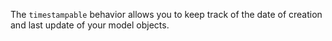 The `timestampable` behavior allows you to keep track of the date of creation and last update of your model objects.
